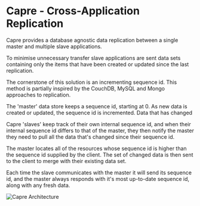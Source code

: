 # Capre - Cross-Application Replication

Capre provides a database agnostic data replication between a single master and
multiple slave applications.

To minimise unnecessary transfer slave applications are sent data sets 
containing only the items that have been created or updated since the last
replication.  

The cornerstone of this solution is an incrementing sequence id. This
method is partially inspired by the CouchDB, MySQL and Mongo approaches to
replication.

The 'master' data store keeps a sequence id, starting at 0. As new data is created or updated, the 
sequence id is incremented. Data that has changed 

Capre 'slaves' keep track of their own internal 
sequence id, and when their internal sequence id differs to that of the master, 
they then notify the master they need to pull all the data that's changed
since their sequence id.

The master locates all of the resources whose sequence id is higher
than the sequence id supplied by the client. The set of changed data is
then sent to the client to merge with their existing data set.

Each time the slave communicates with the master it will send its sequence id, 
and the master always responds with it's most up-to-date sequence id, along 
with any fresh data.

![Capre Architecture](https://docs.google.com/drawings/pub?id=18_wjuTZhvBqXN6DNbymOSYlE6ohg1PX0pjcg3gVd50k&amp;w=755&amp;h=400)

